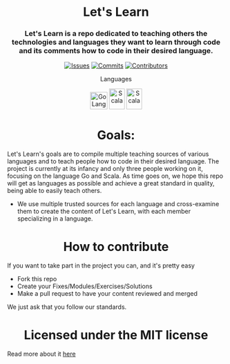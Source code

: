 <h1 align="center">
Let's Learn
</h1>

<h3 align="center">
Let's Learn is a repo dedicated to teaching others the technologies and languages they want to learn through code and its comments how to code in their desired language.
</h3>

<p align="center">
<a href=https://github.com/MintzyG/Lets-Learn/issues>
<img alt="Issues" src="https://img.shields.io/github/issues/mintzyg/lets-learn?style=flat-square"></a> 
<a href=https://github.com/MintzyG/Lets-Learn/pulls>
<img alt="Commits" src="https://img.shields.io/github/last-commit/mintzyg/lets-learn?style=flat-square"></a>
<a href=https://github.com/MintzyG/Lets-Learn/graphs/contributors>
<img alt="Contributors" src="https://img.shields.io/github/contributors/mintzyg/lets-learn?style=flat-square"></a>
</p>

<p align="center">
Languages
</p>

<div>
<p align="center">
<a href=https://github.com/MintzyG/Lets-Learn/tree/main/Programming%20Languages/GOlang>
<img alt="GoLang" src=https://images.squarespace-cdn.com/content/v1/5df3d8c5d2be5962e4f87890/1627938869270-95JFU0YPSRRE8XU4TFGM/golang+icon.png width="40" height="40"></a>
<a href=https://github.com/MintzyG/Lets-Learn/tree/main/Programming%20Languages/Scala/Modules>
<img alt="Scala" src=https://i.imgur.com/DmYntZT.png width="36" height="48"></a>
<a href=https://github.com/MintzyG/Lets-Learn/tree/main/Programming%20Languages/Scala/Modules>
<img alt="Scala" src=https://raw.githubusercontent.com/aroxu/programming-languages-logos/master/src/c/c.svg width="36" height="48"></a>
</p>
</div>

<h1 align="center">
Goals:
</h1>

Let's Learn's goals are to compile multiple teaching sources of various languages and to teach people how to code in their desired language.
The project is currently at its infancy and only three people working on it, focusing on the language Go and Scala.
As time goes on, we hope this repo will get as languages as possible and achieve a great standard in quality, being able to easily teach others.

- We use multiple trusted sources for each language and cross-examine them to create the content of Let's Learn, with each member specializing in a language.

<h1 align="center">
How to contribute
</h1>

If you want to take part in the project you can, and it's pretty easy

- Fork this repo
- Create your Fixes/Modules/Exercises/Solutions
- Make a pull request to have your content reviewed and merged

We just ask that you follow our standards.

<h1 align="center">
Licensed under the MIT license
</h1>

Read more about it [here](https://github.com/MintzyG/Lets-Learn/blob/main/LICENSE)
